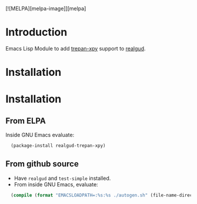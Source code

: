 [![MELPA][melpa-image]][melpa]

Introduction
============

Emacs Lisp Module to add [trepan-xpy](https://github.com/rocky/trepan-xpy/) support to [realgud](http://github.com/realgud/realgud).


Installation
=============

Installation
=============

From ELPA
----------

Inside GNU Emacs evaluate:

```lisp
  (package-install realgud-trepan-xpy)
```


From github source
------------------

* Have `realgud` and `test-simple` installed.
* From inside GNU Emacs, evaluate:
```lisp
  (compile (format "EMACSLOADPATH=:%s:%s ./autogen.sh" (file-name-directory (locate-library "test-simple.elc")) (file-name-directory (locate-library "realgud.elc"))))
```

[gnu-elpa-image]: https://elpa.gnu.org/packages/realgud-trepan-xpy.svg
[gnu-elpa]: https://elpa.gnu.org/packages/realgud-trepan-xpy.html
